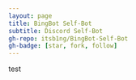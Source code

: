 ```yaml
---
layout: page
title: BingBot Self-Bot
subtitle: Discord Self-Bot
gh-repo: itsb1ng/BingBot-Self-Bot
gh-badge: [star, fork, follow]
---
```

test